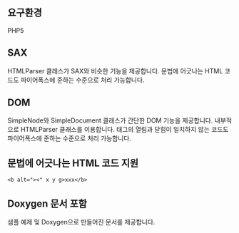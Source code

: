 ## 요구환경 ##
PHP5

## SAX ##
HTMLParser 클래스가 SAX와 비슷한 기능을 제공합니다.
문법에 어긋나는 HTML 코드도 파이어폭스에 준하는 수준으로 처리 가능합니다.

## DOM ##
SimpleNode와 SimpleDocument 클래스가 간단한 DOM 기능을 제공합니다.
내부적으로 HTMLParser 클래스를 이용합니다.
태그의 열림과 닫힘이 일치하지 않는 코드도 파이어폭스에 준하는 수준으로 처리 가능합니다.

## 문법에 어긋나는 HTML 코드 지원 ##
```
<b alt="><" x y g>xxx</b>
```

## Doxygen 문서 포함 ##
샘플 예제 및 Doxygen으로 만들어진 문서를 제공합니다.
